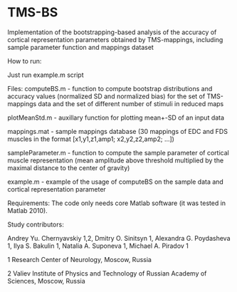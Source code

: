 # TMS-BS

Implementation of the bootstrapping-based analysis of the accuracy of cortical representation parameters obtained by TMS-mappings,
including sample parameter function and mappings dataset 

How to run:

Just run example.m script

Files:
computeBS.m - function to compute bootstrap distributions and accuracy values (normalized SD and normalized bias) 
for the set of TMS-mappings data and the set of different number of stimuli in reduced maps

plotMeanStd.m - auxillary function for plotting mean+-SD of an input data

mappings.mat - sample mappings database (30 mappings of EDC and FDS muscles in the format [x1,y1,z1,amp1; x2,y2,z2,amp2; ...])

sampleParameter.m - function to compute the sample parameter of cortical muscle representation 
(mean amplitude above threshold multiplied by the maximal distance to the center of gravity)

example.m - example of the usage of computeBS on the sample data and cortical representation parameter

Requirements:
The code only needs core Matlab software (it was tested in Matlab 2010).


Study contributors:

Andrey Yu. Chernyavskiy 1,2, Dmitry O. Sinitsyn 1, Alexandra G. Poydasheva 1, Ilya S. Bakulin 1, Natalia А. Suponeva 1, Michael A. Piradov 1

1 Research Center of Neurology, Moscow, Russia

2 Valiev Institute of Physics and Technology of Russian Academy of Sciences, Moscow, Russia
